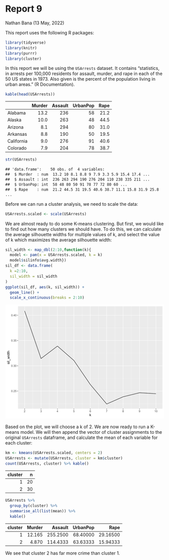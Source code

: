 Report 9
================
Nathan Bana
(13 May, 2022)

This report uses the following R packages:

``` r
library(tidyverse)
library(knitr)
library(purrr)
library(cluster)
```

In this report we will be using the `USArrests` dataset. It contains
“statistics, in arrests per 100,000 residents for assault, murder, and
rape in each of the 50 US states in 1973. Also given is the percent of
the population living in urban areas.” (R Documentation).

``` r
kable(head(USArrests))
```

|            | Murder | Assault | UrbanPop | Rape |
|:-----------|-------:|--------:|---------:|-----:|
| Alabama    |   13.2 |     236 |       58 | 21.2 |
| Alaska     |   10.0 |     263 |       48 | 44.5 |
| Arizona    |    8.1 |     294 |       80 | 31.0 |
| Arkansas   |    8.8 |     190 |       50 | 19.5 |
| California |    9.0 |     276 |       91 | 40.6 |
| Colorado   |    7.9 |     204 |       78 | 38.7 |

``` r
str(USArrests)
```

    ## 'data.frame':    50 obs. of  4 variables:
    ##  $ Murder  : num  13.2 10 8.1 8.8 9 7.9 3.3 5.9 15.4 17.4 ...
    ##  $ Assault : int  236 263 294 190 276 204 110 238 335 211 ...
    ##  $ UrbanPop: int  58 48 80 50 91 78 77 72 80 60 ...
    ##  $ Rape    : num  21.2 44.5 31 19.5 40.6 38.7 11.1 15.8 31.9 25.8 ...

Before we can run a cluster analysis, we need to scale the data:

``` r
USArrests.scaled <- scale(USArrests)
```

We are almost ready to do some K-means clustering. But first, we would
like to find out how many clusters we should have. To do this, we can
calculate the average silhouette widths for multiple values of k, and
select the value of k which maximizes the average silhouette width:

``` r
sil_width <- map_dbl(2:10,function(k){ 
  model <- pam(x = USArrests.scaled, k = k) 
  model$silinfo$avg.width})
sil_df <- data.frame( 
  k =2:10, 
  sil_width = sil_width
)
ggplot(sil_df, aes(k, sil_width)) + 
  geom_line() + 
  scale_x_continuous(breaks = 2:10)
```

![](README_files/figure-gfm/sil-1.svg)<!-- -->

Based on the plot, we will choose a k of 2. We are now ready to run a
K-means model. We will then append the vector of cluster assignments to
the original `USArrests` dataframe, and calculate the mean of each
variable for each cluster:

``` r
km <- kmeans(USArrests.scaled, centers = 2)
USArrests <- mutate(USArrests, cluster = km$cluster)
count(USArrests, cluster) %>% kable()
```

| cluster |   n |
|--------:|----:|
|       1 |  20 |
|       2 |  30 |

``` r
USArrests %>% 
  group_by(cluster) %>% 
  summarise_all(list(mean)) %>%
  kable()
```

| cluster | Murder |  Assault | UrbanPop |     Rape |
|--------:|-------:|---------:|---------:|---------:|
|       1 | 12.165 | 255.2500 | 68.40000 | 29.16500 |
|       2 |  4.870 | 114.4333 | 63.63333 | 15.94333 |

We see that cluster 2 has far more crime than cluster 1.

